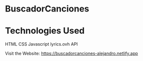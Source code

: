 # BuscadorCanciones
# Technologies Used
HTML
CSS
Javascript
lyrics.ovh API

Visit the Website: https://buscadorcanciones-alejandro.netlify.app
